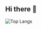 ## Hi there 👋
![Top Langs](https://github-readme-stats-hugos-projects-8faba13c.vercel.app/api/top-langs/?username=unchihugo&layout=compact&langs_count=8)
<!--
**unchihugo/unchihugo** is a ✨ _special_ ✨ repository because its `README.md` (this file) appears on your GitHub profile.

Here are some ideas to get you started:

- 🔭 I’m currently working on ...
- 🌱 I’m currently learning ...
- 👯 I’m looking to collaborate on ...
- 🤔 I’m looking for help with ...
- 💬 Ask me about ...
- 📫 How to reach me: ...
- 😄 Pronouns: ...
- ⚡ Fun fact: ...
-->
